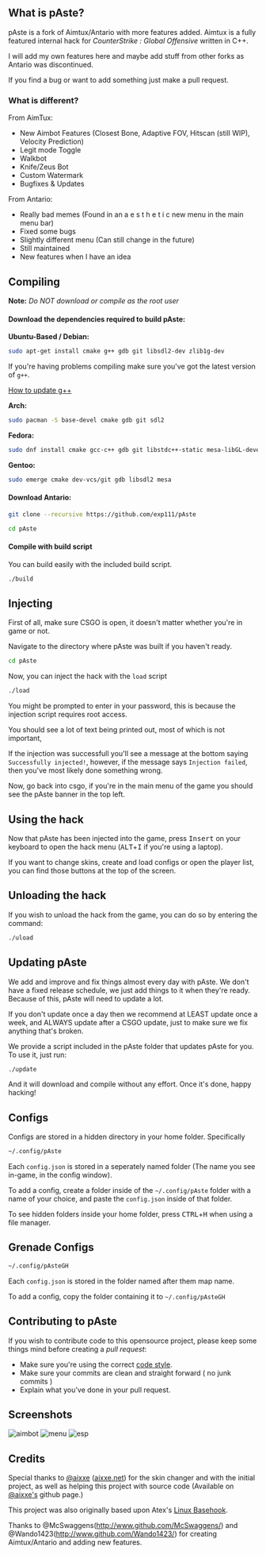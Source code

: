 ## What is pAste?

pAste is a fork of Aimtux/Antario with more features added. 
Aimtux is a fully featured internal hack for *CounterStrike : Global Offensive* written in C++.

I will add my own features here and maybe add stuff from other forks as Antario was discontinued.

If you find a bug or want to add something just make a pull request.

### What is different?
From AimTux:

- New Aimbot Features (Closest Bone, Adaptive FOV, Hitscan (still WIP), Velocity Prediction)
- Legit mode Toggle
- Walkbot
- Knife/Zeus Bot
- Custom Watermark
- Bugfixes & Updates

From Antario:

- Really bad memes (Found in an a e s t h e t i c new menu in the main menu bar)
- Fixed some bugs
- Slightly different menu (Can still change in the future)
- Still maintained
- New features when I have an idea

## Compiling

**Note:** _Do NOT download or compile as the root user_

#### Download the dependencies required to build pAste:

__Ubuntu-Based / Debian:__
```bash
sudo apt-get install cmake g++ gdb git libsdl2-dev zlib1g-dev
```

If you're having problems compiling make sure you've got the latest version of `g++`.

[How to update g++](https://github.com/AimTuxOfficial/AimTux/wiki/Updating-your-compiler)


__Arch:__
```bash
sudo pacman -S base-devel cmake gdb git sdl2
```
__Fedora:__
```bash
sudo dnf install cmake gcc-c++ gdb git libstdc++-static mesa-libGL-devel SDL2-devel zlib-devel
```

__Gentoo:__
```bash
sudo emerge cmake dev-vcs/git gdb libsdl2 mesa
```


#### Download Antario:

```bash
git clone --recursive https://github.com/exp111/pAste
```

```bash
cd pAste
```


#### Compile with build script
 
You can build easily with the included build script.

```bash
./build
```

## Injecting

First of all, make sure CSGO is open, it doesn't matter whether you're in game or not.

Navigate to the directory where pAste was built if you haven't ready.

```bash
cd pAste
```

Now, you can inject the hack with the `load` script

```bash
./load
```

You might be prompted to enter in your password, this is because the injection script requires root access.

You should see a lot of text being printed out, most of which is not important,

If the injection was successfull you'll see a message at the bottom saying `Successfully injected!`, however, if the message says `Injection failed`, then you've most likely done something wrong.

Now, go back into csgo, if you're in the main menu of the game you should see the pAste banner in the top left.

## Using the hack

Now that pAste has been injected into the game, press <kbd>Insert</kbd> on your keyboard to open the hack menu (<kbd>ALT</kbd>+<kbd>I</kbd> if you're using a laptop).

If you want to change skins, create and load configs or open the player list, you can find those buttons at the top of the screen.

## Unloading the hack

If you wish to unload the hack from the game, you can do so by entering the command:

```bash
./uload
```

## Updating pAste

We add and improve and fix things almost every day with pAste. We don't have a fixed release schedule, we just add things to it when they're ready. Because of this, pAste will need to update a lot.

If you don't update once a day then we recommend at LEAST update once a week, and ALWAYS update after a CSGO update, just to make sure we fix anything that's broken.

We provide a script included in the pAste folder that updates pAste for you. To use it, just run:

```bash
./update
```

And it will download and compile without any effort. Once it's done, happy hacking!


## Configs

Configs are stored in a hidden directory in your home folder. Specifically 

```bash
~/.config/pAste
```

Each `config.json` is stored in a seperately named folder (The name you see in-game, in the config window). 

To add a config, create a folder inside of the `~/.config/pAste` folder with a name of your choice, and paste the `config.json` inside of that folder.

To see hidden folders inside your home folder, press <kbd>CTRL</kbd>+<kbd>H</kbd> when using a file manager.

## Grenade Configs

```bash
~/.config/pAsteGH
```

Each `config.json` is stored in the folder named after them map name.

To add a config, copy the folder containing it to `~/.config/pAsteGH`
## Contributing to pAste

If you wish to contribute code to this opensource project, please keep some things mind before creating a *pull request*:
 - Make sure you're using the correct [code style](https://github.com/AimTuxOfficial/AimTux/wiki/Code-Style).
 - Make sure your commits are clean and straight forward ( no junk commits )
 - Explain what you've done in your pull request.


## Screenshots

![aimbot](http://i.imgur.com/MLaD9z9.jpg)
![menu](http://i.imgur.com/hHMJ8nH.jpg)
![esp](http://i.imgur.com/rLxmdFk.jpg)

## Credits
Special thanks to [@aixxe](http://www.github.com/aixxe/) ([aixxe.net](http://www.aixxe.net)) for the skin changer and with the initial project, as well as helping this project with source code (Available on [@aixxe's](http://www.github.com/aixxe/) github page.)

This project was also originally based upon Atex's [Linux Basehook](http://unknowncheats.me/forum/counterstrike-global-offensive/181878-linux-basehook.html).

Thanks to @McSwaggens(http://www.github.com/McSwaggens/) and @Wando1423(http://www.github.com/Wando1423/) for creating Aimtux/Antario and adding new features.
